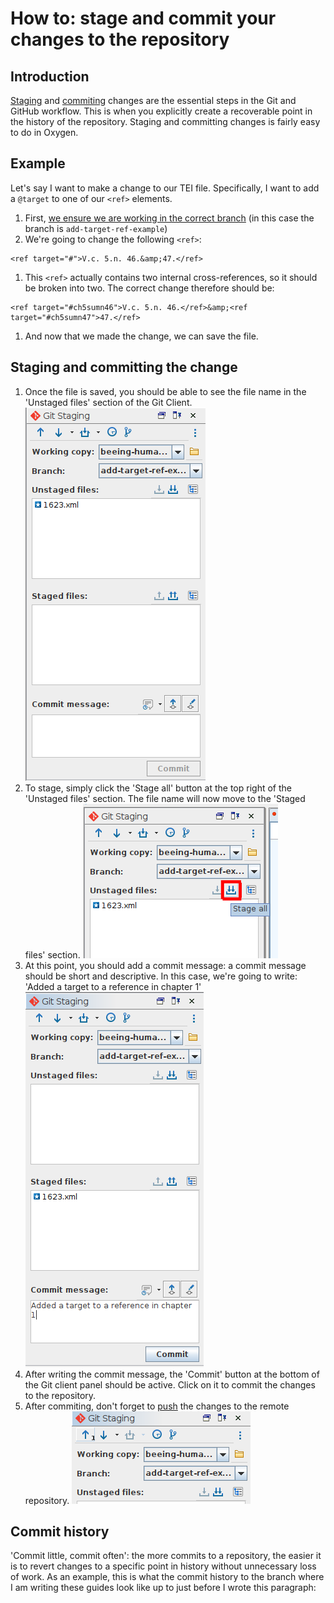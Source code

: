 # How to: stage and commit your changes to the repository

## Introduction
[Staging](/documentation/guides/10_GitHub_Concepts/10_github_concepts.md#stage) and [commiting](/documentation/guides/10_GitHub_Concepts/10_github_concepts.md#commit) changes are the essential steps in the Git and GitHub workflow. This is when you explicitly create a recoverable point in the history of the repository. Staging and committing changes is fairly easy to do in Oxygen.

## Example
Let's say I want to make a change to our TEI file. Specifically, I want to add a `@target` to one of our `<ref>` elements.
1. First, [we ensure we are working in the correct branch](/documentation/guides/12_ensure_correct_branch/12_ensure_correct_branch.md) (in this case the branch is `add-target-ref-example`)
1. We're going to change the following `<ref>`:

```
<ref target="#">V.c. 5.n. 46.&amp;47.</ref>
```

1. This `<ref>` actually contains two internal cross-references, so it should be broken into two. The correct change therefore should be:

```
<ref target="#ch5sumn46">V.c. 5.n. 46.</ref>&amp;<ref target="#ch5sumn47">47.</ref>
```

1. And now that we made the change, we can save the file.

## Staging and committing the change
1. Once the file is saved, you should be able to see the file name in the 'Unstaged files' section of the Git Client.
![unstaged changes](./img/01_unstaged_changes.png)
1. To stage, simply click the 'Stage all' button at the top right of the 'Unstaged files' section. The file name will now move to the 'Staged files' section.
![stage all button](./img/02_stage_all.png)
1. At this point, you should add a commit message: a commit message should be short and descriptive. In this case, we're going to write: 'Added a target to a reference in chapter 1'
![ready to commit](./img/03_ready_to_commit.png)
1. After writing the commit message, the 'Commit' button at the bottom of the Git client panel should be active. Click on it to commit the changes to the repository.
1. After commiting, don't forget to [push](#) the changes to the remote repository.
![ready to push](./img/04_ready_to_push.png)

## Commit history
'Commit little, commit often': the more commits to a repository, the easier it is to revert changes to a specific point in history without unnecessary loss of work. As an example, this is what the commit history to the branch where I am writing these guides look like up to just before I wrote this paragraph:
![]()